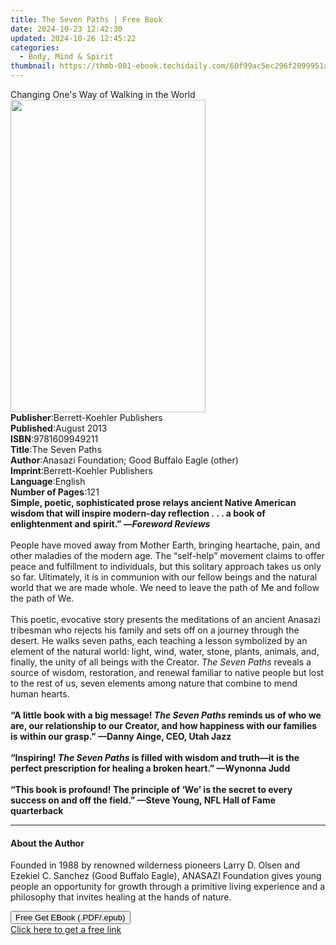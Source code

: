 ```yaml
---
title: The Seven Paths | Free Book
date: 2024-10-23 12:42:30
updated: 2024-10-26 12:45:22
categories:
  - Body, Mind & Spirit
thumbnail: https://thmb-001-ebook.techidaily.com/60f99ac5ec296f2099951af0cb721b1abaa674c9f24016c5a806bfed1bf48c56.jpg
---
```

<main id="book-container">
  <div class="flex flex-col">
    <div class="book-brief flex-1 py-6 px-4 sm:p-6 md:py-10 md:px-8">
      <!-- brief-->
      <div class="book-brief-main">
        Changing One's Way of Walking in the World
      </div>
    </div>
    <div
      class="book-meta-info flex-1 grid gap-4 col-start-1 col-end-3 row-start-1 sm:mb-6 sm:grid-cols-4 lg:gap-6 lg:col-start-2 lg:row-end-6 lg:row-span-6 lg:mb-0"
    >
      <div
        class="book-meta-info-left place-content-center mt-4 p-4 text-sm leading-6 col-start-2 col-span-2 dark:text-slate-400"
      >
        <img
          class="w-full h-500 object-cover rounded-lg sm:h-255 sm:col-span-2 lg:col-span-full"
          src="https://img-001-ebook.techidaily.com/d61bd34d8f44ff2ad07113b5af942175234defef0315da5e1b1a4d320571c23b.jpg"
          alt=""
          width="312"
          height="500"
        />
      </div>
      <div
        class="book-meta-info-right mt-2 col-start-1 row-start-2 col-span-3 self-center"
      >
        <!-- meta data  -->
        <div class="flex flex-col px-4 md:px-8">
          <div class="flex-1">
            <strong>Publisher</strong>:<span class="px-2"
              >Berrett-Koehler Publishers</span
            >
          </div>
          <div class="flex-1">
            <strong>Published</strong>:<span class="px-2">August 2013</span>
          </div>
          <div class="flex-1">
            <strong>ISBN</strong>:<span class="px-2">9781609949211</span>
          </div>
          <div class="flex-1">
            <strong>Title</strong>:<span class="px-2">The Seven Paths</span>
          </div>
          <div class="flex-1">
            <strong>Author</strong>:<span class="px-2"
              >Anasazi Foundation; Good Buffalo Eagle (other)</span
            >
          </div>
          <div class="flex-1">
            <strong>Imprint</strong>:<span class="px-2"
              >Berrett-Koehler Publishers</span
            >
          </div>
          <div class="flex-1">
            <strong>Language</strong>:<span class="px-2">English</span>
          </div>
          <div class="flex-1">
            <strong>Number of Pages</strong>:<span class="px-2">121</span>
          </div>
        </div>
      </div>
    </div>
    <div class="book-description flex-1 py-6 px-4 sm:p-6 md:py-10 md:px-8">
      <div class="book-description-main">
        <div accordion-content="" id="description">
          <b
            >Simple, poetic, sophisticated prose relays ancient Native American
            wisdom that will inspire modern-day reflection&nbsp;.&nbsp;.&nbsp;.
            a book of enlightenment and spirit.” —<i>Foreword Reviews</i></b
          ><br /><br />
          People have moved away from Mother Earth, bringing heartache, pain,
          and other maladies of the modern age. The “self-help” movement claims
          to offer peace and fulfillment to individuals, but this solitary
          approach takes us only so far. Ultimately, it is in communion with our
          fellow beings and the natural world that we are made whole. We need to
          leave the path of Me and follow the path of We.<br /><br />
          This poetic, evocative story presents the meditations of an ancient
          Anasazi tribesman who rejects his family and sets off on a journey
          through the desert. He walks seven paths, each teaching a lesson
          symbolized by an element of the natural world: light, wind, water,
          stone, plants, animals, and, finally, the unity of all beings with the
          Creator.&nbsp;<i>The Seven Paths&nbsp;</i>reveals a source of wisdom,
          restoration, and renewal familiar to native people but lost to the
          rest of us, seven elements among nature that combine to mend human
          hearts.<br />
          &nbsp;<br /><b
            >“A little book with a big message!&nbsp;<i>The Seven Paths</i
            >&nbsp;reminds us of who we are, our relationship to our Creator,
            and how happiness with our families is within our grasp.” —Danny
            Ainge, CEO, Utah Jazz<br /><br />
            “Inspiring!&nbsp;<i>The Seven Paths</i>&nbsp;is filled with wisdom
            and truth—it is the perfect prescription for healing a broken
            heart.” —Wynonna Judd<br /><br />
            “This book is profound! The principle of ‘We’ is the secret to every
            success on and off the field.” —Steve Young, NFL Hall of Fame
            quarterback</b
          >
        </div>
        <div class="accordion-fader"></div>
      </div>
    </div>
    <div class="book-excerpts flex-1 py-6 px-4 sm:p-6 md:py-10 md:px-8">
      <!-- excerpts-->
      <div class="book-excerpts-main">
        <hr />
        <h4 class="placeholder placeholder-heading">
          <span>About the Author</span>
        </h4>
        <p>
          Founded in 1988 by renowned wilderness pioneers Larry D. Olsen and
          Ezekiel C. Sanchez (Good Buffalo Eagle), ANASAZI Foundation gives
          young people an opportunity for growth through a primitive living
          experience and a philosophy that invites healing at the hands of
          nature.
        </p>
      </div>
    </div>
    <div
      class="book-about-author flex-1 py-6 px-4 sm:p-6 md:py-10 md:px-8"
    ></div>
    <div class="book-free-get flex-1 py-6 px-4 sm:p-6 md:py-10 md:px-8">
      <button
        id="btn-free-get"
        class="bg-blue-500 hover:bg-blue-700 text-white font-bold py-2 px-4 rounded"
      >
        Free Get EBook (.PDF/.epub)
      </button>
      <div id="countdown-display" class="px-2 text-lg mt-2"></div>
      <a
        id="free-link"
        class="hidden bg-blue-500 hover:bg-blue-700 text-white font-bold py-2 px-4 rounded"
        href="https://www.ebooks.com/en-us/book/210544270/the-seven-paths/anasazi-foundation/"
        target="_blank"
        >Click here to get a free link</a
      >
    </div>
    <script>
      let countdownTime = 0;
      let countdownInterval = null;
      document
        .getElementById('btn-free-get')
        .addEventListener('click', startCountdown);
      function startCountdown() {
        countdownTime = new Date().getTime() + 60000 * 3;
        countdownInterval = setInterval(updateCountdown, 1000);
        document.getElementById('btn-free-get').disabled = true;
        document
          .getElementById('btn-free-get')
          .classList.add('bg-gray-500', 'cursor-not-allowed');
      }
      function updateCountdown() {
        let currentTime = new Date().getTime();
        let timeLeft = countdownTime - currentTime;
        let secondsLeft = Math.floor(timeLeft / 1000);
        document.getElementById('countdown-display').innerHTML =
          `Remaining time: ${secondsLeft} seconds.`;
        if (secondsLeft <= 0) {
          clearInterval(countdownInterval);
          document.getElementById('btn-free-get').classList.add('hidden');
          document.getElementById('free-link').classList.remove('hidden');
          document.getElementById('countdown-display').innerHTML = '';
        }
      }
    </script>
  </div>
</main>
